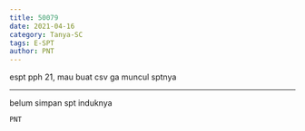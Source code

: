 ```yaml
---
title: 50079
date: 2021-04-16
category: Tanya-SC
tags: E-SPT
author: PNT
---
```


espt pph 21, mau buat csv ga muncul sptnya

---

belum simpan spt induknya

`PNT`
